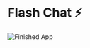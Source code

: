 # Flash Chat ⚡️

![Finished App](https://github.com/D4vr4n/Flash_Chat_Flutter/blob/master/images/app.gif)


